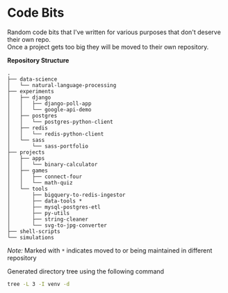 # Code Bits

Random code bits that I've written for various purposes that don't deserve their own repo.  
Once a project gets too big they will be moved to their own repository.

**Repository Structure**
```
.
├── data-science
│   └── natural-language-processing
├── experiments
│   ├── django
│   │   ├── django-poll-app
│   │   └── google-api-demo
│   ├── postgres
│   │   └── postgres-python-client
│   ├── redis
│   │   └── redis-python-client
│   └── sass
│       └── sass-portfolio
├── projects
│   ├── apps
│   │   └── binary-calculator
│   ├── games
│   │   ├── connect-four
│   │   └── math-quiz
│   └── tools
│       ├── bigquery-to-redis-ingestor
│       ├── data-tools *
│       ├── mysql-postgres-etl
│       ├── py-utils
│       ├── string-cleaner
│       └── svg-to-jpg-converter
├── shell-scripts
└── simulations
```

*Note:* Marked with `*` indicates moved to or being maintained in different repository

Generated directory tree using the following command
```bash
tree -L 3 -I venv -d
```